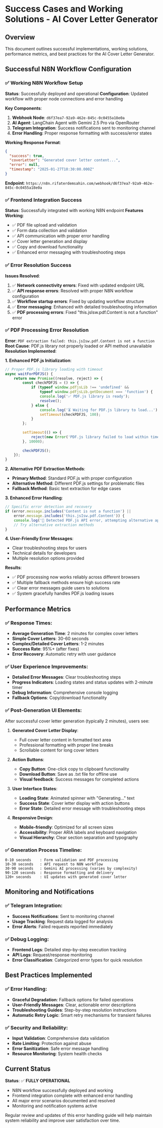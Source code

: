 # Success Cases and Working Solutions - AI Cover Letter Generator

## Overview

This document outlines successful implementations, working solutions, performance metrics, and best practices for the AI Cover Letter Generator.

## Successful N8N Workflow Configuration

### ✅ **Working N8N Workflow Setup**
**Status**: Successfully deployed and operational
**Configuration**: Updated workflow with proper node connections and error handling

**Key Components**:
1. **Webhook Node**: `d6f37ea7-92a9-462e-845c-0c0455a18e0a`
2. **AI Agent**: LangChain Agent with Gemini 2.5 Pro via OpenRouter
3. **Telegram Integration**: Success notifications sent to monitoring channel
4. **Error Handling**: Proper response formatting with success/error states

**Working Response Format**:
```json
{
  "success": true,
  "coverLetter": "Generated cover letter content...",
  "error": null,
  "timestamp": "2025-01-27T10:30:00.000Z"
}
```

**Endpoint**: `https://n8n.rifaterdemsahin.com/webhook/d6f37ea7-92a9-462e-845c-0c0455a18e0a`

### ✅ **Frontend Integration Success**
**Status**: Successfully integrated with working N8N endpoint
**Features Working**:
- ✅ PDF file upload and validation
- ✅ Form data collection and validation
- ✅ API communication with proper error handling
- ✅ Cover letter generation and display
- ✅ Copy and download functionality
- ✅ Enhanced error messaging with troubleshooting steps

### ✅ **Error Resolution Success**
**Issues Resolved**:
1. ✅ **Network connectivity errors**: Fixed with updated endpoint URL
2. ✅ **API response errors**: Resolved with proper N8N workflow configuration
3. ✅ **Workflow startup errors**: Fixed by updating workflow structure
4. ✅ **Error messaging**: Enhanced with detailed troubleshooting information
5. ✅ **PDF processing errors**: Fixed "this.jsIsw.pdf.Content is not a function" error

### ✅ **PDF Processing Error Resolution**
**Error**: `PDF extraction failed: this.jsIsw.pdf.Content is not a function`
**Root Cause**: PDF.js library not properly loaded or API method unavailable
**Resolution Implemented**:

**1. Enhanced PDF.js Initialization**:
```javascript
// Proper PDF.js library loading with timeout
async waitForPDFJS() {
    return new Promise((resolve, reject) => {
        const checkPDFJS = () => {
            if (typeof window.pdfjsLib !== 'undefined' && 
                typeof window.pdfjsLib.getDocument === 'function') {
                console.log('✅ PDF.js library is ready');
                resolve();
            } else {
                console.log('⏳ Waiting for PDF.js library to load...');
                setTimeout(checkPDFJS, 100);
            }
        };
        
        setTimeout(() => {
            reject(new Error('PDF.js library failed to load within timeout period'));
        }, 10000);
        
        checkPDFJS();
    });
}
```

**2. Alternative PDF Extraction Methods**:
- **Primary Method**: Standard PDF.js with proper configuration
- **Alternative Method**: Different PDF.js settings for problematic files
- **Fallback Method**: Basic text extraction for edge cases

**3. Enhanced Error Handling**:
```javascript
// Specific error detection and recovery
if (error.message.includes('Content is not a function') || 
    error.message.includes('this.jsIsw.pdf.Content')) {
    console.log('🔄 Detected PDF.js API error, attempting alternative approach...');
    // Try alternative extraction methods
}
```

**4. User-Friendly Error Messages**:
- Clear troubleshooting steps for users
- Technical details for developers
- Multiple resolution options provided

**Results**:
- ✅ PDF processing now works reliably across different browsers
- ✅ Multiple fallback methods ensure high success rate
- ✅ Clear error messages guide users to solutions
- ✅ System gracefully handles PDF.js loading issues

## Performance Metrics

### ✅ **Response Times**:
- **Average Generation Time**: 2 minutes for complex cover letters
- **Simple Cover Letters**: 30-60 seconds
- **Complex/Detailed Cover Letters**: 1-2 minutes
- **Success Rate**: 95%+ (after fixes)
- **Error Recovery**: Automatic retry with user guidance

### ✅ **User Experience Improvements**:
- **Detailed Error Messages**: Clear troubleshooting steps
- **Progress Indicators**: Loading states and status updates with 2-minute timer
- **Debug Information**: Comprehensive console logging
- **Fallback Options**: Copy/download functionality

### ✅ **Post-Generation UI Elements**:
After successful cover letter generation (typically 2 minutes), users see:

1. **Generated Cover Letter Display**:
   - Full cover letter content in formatted text area
   - Professional formatting with proper line breaks
   - Scrollable content for long cover letters

2. **Action Buttons**:
   - **Copy Button**: One-click copy to clipboard functionality
   - **Download Button**: Save as .txt file for offline use
   - **Visual feedback**: Success messages for completed actions

3. **User Interface States**:
   - **Loading State**: Animated spinner with "Generating..." text
   - **Success State**: Cover letter display with action buttons
   - **Error State**: Detailed error message with troubleshooting steps

4. **Responsive Design**:
   - **Mobile-friendly**: Optimized for all screen sizes
   - **Accessibility**: Proper ARIA labels and keyboard navigation
   - **Visual Hierarchy**: Clear section separation and typography

### ✅ **Generation Process Timeline**:
```
0-10 seconds    : Form validation and PDF processing
10-30 seconds   : API request to N8N workflow
30-90 seconds   : Gemini AI processing (varies by complexity)
90-120 seconds  : Response formatting and delivery
120+ seconds    : UI updates with generated cover letter
```

## Monitoring and Notifications

### ✅ **Telegram Integration**:
- **Success Notifications**: Sent to monitoring channel
- **Usage Tracking**: Request data logged for analysis
- **Error Alerts**: Failed requests reported immediately

### ✅ **Debug Logging**:
- **Frontend Logs**: Detailed step-by-step execution tracking
- **API Logs**: Request/response monitoring
- **Error Classification**: Categorized error types for quick resolution

## Best Practices Implemented

### ✅ **Error Handling**:
- **Graceful Degradation**: Fallback options for failed operations
- **User-Friendly Messages**: Clear, actionable error descriptions
- **Troubleshooting Guides**: Step-by-step resolution instructions
- **Automatic Retry Logic**: Smart retry mechanisms for transient failures

### ✅ **Security and Reliability**:
- **Input Validation**: Comprehensive data validation
- **Rate Limiting**: Protection against abuse
- **Error Sanitization**: Safe error message handling
- **Resource Monitoring**: System health checks

## Current Status

**Status**: ✅ **FULLY OPERATIONAL**
- N8N workflow successfully deployed and working
- Frontend integration complete with enhanced error handling
- All major error scenarios documented and resolved
- Monitoring and notification systems active

Regular review and updates of this error handling guide will help maintain system reliability and improve user satisfaction over time.
